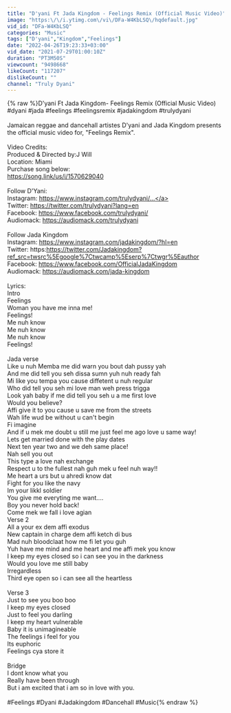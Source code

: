 ```yaml
---
title: "D'yani Ft Jada Kingdom - Feelings Remix (Official Music Video)"
image: "https:\/\/i.ytimg.com\/vi\/DFa-W4KbLSQ\/hqdefault.jpg"
vid_id: "DFa-W4KbLSQ"
categories: "Music"
tags: ["D'yani","Kingdom","Feelings"]
date: "2022-04-26T19:23:33+03:00"
vid_date: "2021-07-29T01:00:10Z"
duration: "PT3M50S"
viewcount: "9498668"
likeCount: "117207"
dislikeCount: ""
channel: "Truly Dyani"
---
```

{% raw %}D'yani Ft Jada Kingdom- Feelings Remix (Official Music Video)<br />#dyani #jada #feelings #feelingsremix #jadakingdom #trulydyani <br /><br />Jamaican reggae and dancehall artistes D'yani and Jada Kingdom presents the official music video for, &quot;Feelings Remix&quot;.<br /><br />Video Credits:<br />Produced &amp; Directed by:J Will<br />Location: Miami<br />Purchase song below:<br /><a rel="nofollow" target="blank" href="https://song.link/us/i/1570629040">https://song.link/us/i/1570629040</a><br /><br />Follow D'Yani:<br />Instagram: <a rel="nofollow" target="blank" href="https://www.instagram.com/trulydyani/...">https://www.instagram.com/trulydyani/...</a><br />Twitter: <a rel="nofollow" target="blank" href="https://twitter.com/trulydyani?lang=en​">https://twitter.com/trulydyani?lang=en​</a><br />Facebook: <a rel="nofollow" target="blank" href="https://www.facebook.com/trulydyani/​">https://www.facebook.com/trulydyani/​</a><br />Audiomack: <a rel="nofollow" target="blank" href="https://audiomack.com/trulydyani">https://audiomack.com/trulydyani</a><br /><br />Follow Jada Kingdom<br />Instagram: <a rel="nofollow" target="blank" href="https://www.instagram.com/jadakingdom/?hl=en">https://www.instagram.com/jadakingdom/?hl=en</a><br />Twitter: https:<a rel="nofollow" target="blank" href="https://twitter.com/Jadakingdom?ref_src=twsrc%5Egoogle%7Ctwcamp%5Eserp%7Ctwgr%5Eauthor">https://twitter.com/Jadakingdom?ref_src=twsrc%5Egoogle%7Ctwcamp%5Eserp%7Ctwgr%5Eauthor</a><br />Facebook: <a rel="nofollow" target="blank" href="https://www.facebook.com/OfficialJadaKingdom">https://www.facebook.com/OfficialJadaKingdom</a><br />Audiomack: <a rel="nofollow" target="blank" href="https://audiomack.com/jada-kingdom">https://audiomack.com/jada-kingdom</a><br /><br />Lyrics:<br />Intro<br />Feelings<br />Woman you have me inna me!<br />Feelings!<br />Me nuh know<br />Me nuh know<br />Me nuh know<br />Feelings!<br /><br />Jada verse<br />Like u nuh Memba me did warn you bout dah pussy yah<br />And me did tell you seh dissa sumn yuh nuh ready fah<br />Mi like you tempa you cause diffetent u nuh regular <br />Who did tell you seh mi love man weh press trigga<br /> Look yah baby if me did tell you seh u a me first love  <br />Would you believe?<br />Affi give it to you cause u save me from the streets<br />Wah life wud  be without u can't begin<br />Fi imagine<br />And if u mek me doubt u  still me just feel me ago love u same way!<br /> Lets get married done with the play dates<br />Next ten year two and we deh same place!<br />Nah sell you out<br />This type a love nah exchange<br />Respect u to the fullest nah guh mek u feel nuh way!!<br />Me heart a urs but u ahredi know dat<br />Fight for you like the navy <br />Im your likkl soldier<br />You give me everyting me want....<br />Boy you never hold back!<br />Come mek we fall i love agian<br />Verse 2<br />All a your ex dem affi exodus<br />New captain in charge dem affi ketch di bus<br />Mad nuh bloodclaat how me fi let you guh<br />Yuh have me mind and me heart and me affi mek you know<br />I keep my eyes closed so i can see you in the darkness<br />Would you love me still baby<br />Irregardless<br />Third eye open so i can see all the heartless<br /><br />Verse 3<br />Just to see you boo boo<br />I keep my eyes closed<br />Just to feel you darling<br />I keep my heart vulnerable<br />Baby it is unimagineable<br />The feelings i feel for you<br />Its euphoric<br />Feelings cya store it<br /><br />Bridge<br />I dont know what you<br />Really have been through<br />But i am excited that i am so in love with you.<br /><br />#Feelings #Dyani #Jadakingdom #Dancehall #Music{% endraw %}
